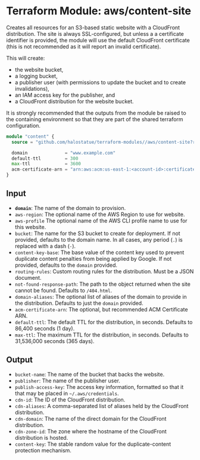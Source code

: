 # Terraform Module: aws/content-site

Creates all resources for an S3-based static website with a CloudFront
distribution. The site is always SSL-configured, but unless a a certificate
identifier is provided, the module will use the default CloudFront certificate
(this is not recommended as it will report an invalid certificate).

This will create:

*   the website bucket,
*   a logging bucket,
*   a publisher user (with permissions to update the bucket and to create
    invalidations),
*   an IAM access key for the publisher, and
*   a CloudFront distribution for the website bucket.

It is strongly recommended that the outputs from the module be raised to the
containing environment so that they are part of the shared terraform
configuration.

```terraform
module "content" {
  source = "github.com/halostatue/terraform-modules//aws/content-site?ref=v2.0"

  domain              = "www.example.com"
  default-ttl         = 300
  max-ttl             = 3600
  acm-certificate-arn = "arn:aws:acm:us-east-1:<account-id>:certificate/<cert-id>"
}
```

## Input

*   __`domain`__: The name of the domain to provision.
*   `aws-region`: The optional name of the AWS Region to use for website.
*   `aws-profile` The optional name of the AWS CLI profile name to use for this
    website.
*   `bucket`: The name for the S3 bucket to create for deployment. If not
    provided, defaults to the domain name. In all cases, any period (`.`) is
    replaced with a dash (`-`).
*   `content-key-base`: The base value of the content key used to prevent
    duplicate content penalties from being applied by Google. If not provided,
    defaults to the `domain` provided.
*   `routing-rules`: Custom routing rules for the distribution. Must be a JSON
    document.
*   `not-found-response-path`: The path to the object returned when the site
    cannot be found. Defaults to `/404.html`.
*   `domain-aliases`: The optional list of aliases of the domain to provide in
    the distribution. Defaults to just the `domain` provided.
*   `acm-certificate-arn`: The optional, but recommended ACM Certificate ARN.
*   `default-ttl`: The default TTL for the distribution, in seconds. Defaults
    to 86,400 seconds (1 day).
*   `max-ttl`: The maximum TTL for the distribution, in seconds. Defaults to
    31,536,000 seconds (365 days).

## Output

*   `bucket-name`: The name of the bucket that backs the website.
*   `publisher`: The name of the publisher user.
*   `publish-access-key`: The access key information, formatted so that it
    that may be placed in `~/.aws/credentials`.
*   `cdn-id`: The ID of the CloudFront distribution.
*   `cdn-aliases`: A comma-separated list of aliases held by the CloudFront
    distribution.
*   `cdn-domain`: The name of the direct domain for the CloudFront
    distribution.
*   `cdn-zone-id`: The zone where the hostname of the CloudFront distribution
    is hosted.
*   `content-key`: The stable random value for the duplicate-content protection
    mechanism.
